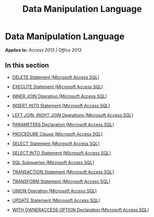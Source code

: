 ﻿---
title: Data Manipulation Language
TOCTitle: Data Manipulation Language
ms:assetid: 25c6f127-0fee-470e-bf16-9253b14e8086
ms:mtpsurl: https://msdn.microsoft.com/en-us/library/Dn124073(v=office.15)
ms:contentKeyID: 52071710
ms.date: 09/18/2015
mtps_version: v=office.15
---

# Data Manipulation Language


_**Applies to:** Access 2013 | Office 2013_

## In this section

  - [DELETE Statement (Microsoft Access SQL)](delete-statement-microsoft-access-sql.md)

  - [EXECUTE Statement (Microsoft Access SQL)](execute-statement-microsoft-access-sql.md)

  - [INNER JOIN Operation (Microsoft Access SQL)](inner-join-operation-microsoft-access-sql.md)

  - [INSERT INTO Statement (Microsoft Access SQL)](insert-into-statement-microsoft-access-sql.md)

  - [LEFT JOIN, RIGHT JOIN Operations (Microsoft Access SQL)](left-join-right-join-operations-microsoft-access-sql.md)

  - [PARAMETERS Declaration (Microsoft Access SQL)](parameters-declaration-microsoft-access-sql.md)

  - [PROCEDURE Clause (Microsoft Access SQL)](procedure-clause-microsoft-access-sql.md)

  - [SELECT Statement (Microsoft Access SQL)](select-statement-microsoft-access-sql.md)

  - [SELECT.INTO Statement (Microsoft Access SQL)](select-into-statement-microsoft-access-sql.md)

  - [SQL Subqueries (Microsoft Access SQL)](sql-subqueries-microsoft-access-sql.md)

  - [TRANSACTION Statement (Microsoft Access SQL)](transaction-statement-microsoft-access-sql.md)

  - [TRANSFORM Statement (Microsoft Access SQL)](transform-statement-microsoft-access-sql.md)

  - [UNION Operation (Microsoft Access SQL)](union-operation-microsoft-access-sql.md)

  - [UPDATE Statement (Microsoft Access SQL)](update-statement-microsoft-access-sql.md)

  - [WITH OWNERACCESS OPTION Declaration (Microsoft Access SQL)](with-owneraccess-option-declaration-microsoft-access-sql.md)

